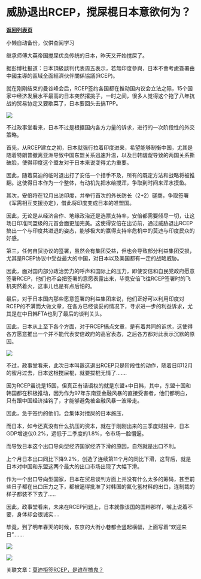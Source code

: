 # 威胁退出RCEP，搅屎棍日本意欲何为？

[**返回列表页**](/gzh/政事堂2019)

小懒自动备份，仅供查阅学习

  

继承师傅大英帝国搅屎优良传统的日本，昨天又开始搅屎了。  

  

据彭博社报道：日本頂級談判代表周五表示，若無印度參與，日本不會考慮簽署由中國主導的區域全面經濟伙伴關係協議(RCEP)。

  

就在刚刚结束的曼谷峰会后，RCEP签约各国都在推动国内议会立法之际，15个国家中经济发展水平最高的日本突然撂挑子，一时之间，很多人觉得这个拖了八年抗战的贸易协定又要歇菜了，日本要回头去搞TPP。

  

![](https://mmbiz.qpic.cn/mmbiz_jpg/rxhS23yu8cMwp1ia0UWWv8icFN45jJjvBib77s8sojzGKialvSnaoTQFNK2tW65V8Q5a1XF7qhmjeEp4n0O1iaQMvDQ/640?wx_fmt=jpeg)

  

不过政事堂看来，日本不过是根据国内各方力量的诉求，进行的一次阶段性的外交策略。

  

首先，从RCEP建立之初，日本就强行拉着印度进来，希望能够制衡中国，尤其是随着特朗普撤离亚洲导致中国东盟关系迅速升温，以及日韩龌龊导致的两国关系撕破脸，使得印度这个盟友对于日本来说变得尤为重要。

  

因此，随着莫迪的临时退出打了安倍一个措手不及，所有的既定方法和战略将被推翻。这使得日本作为一个整体，有动机先把水给搅浑，争取到时间来浑水摸鱼。

  

其次，安倍将在12月出访印度，并举行首次的外长防长（2+2）磋商，争取签署《军需相互支援协定》，借此将印度变成日本的准盟国。

  

因此，无论是从经济合作、地缘政治还是选票支持率，安倍都需要倾尽一切，让这场日印准同盟级的元首会面更加完美。这使得安倍在出访前，通过威胁退出RCEP搞出一个与印度共进退的姿态，能够极大的赢得支持率危机中的莫迪与印度民众的好感。

  

第三，任何自贸协议的签署，虽然会有集团受益，但也会导致部分利益集团受损，尤其是RCEP协议中受益最大的中国，对日本以及美国都有一定的战略威胁。

  

因此，面对国内部分政治势力的呼声和国际上的压力，即使安倍和自民党政府愿意签署RCEP，他们也不会把签署的意愿表露出来，毕竟安倍飞往RCEP签署时的飞机突然着火，这事儿也是有点后怕的。  

  

最后，对于日本国内那些愿意签署的利益集团来说，他们正好可以利用印度对RCEP的不满而大做文章，在各方已经谈妥的情况下，寻求进一步的利益诉求，尤其是在中日韩FTA也到了最后的谈判关头。

  

因此，日本从上至下各个方面，对于RCEP搞点文章，是有着共同的诉求，这使得各方愿意推出一个并不能代表安倍政府的高官表态，之后各方都对此表示沉默的原因。

  

![](https://mmbiz.qpic.cn/mmbiz_jpg/rxhS23yu8cMwp1ia0UWWv8icFN45jJjvBibiboPbibQ5M2fUGlKib0CBJ3Cu0o2xicAJibDRJFqaj8mhuiadRRT8C5icw69g/640?wx_fmt=jpeg)

  

不过，政事堂看来，此次日本叫嚣这退出RCEP只是阶段性的动作，随着日印12月的蜜月过去，日本这根搅屎棍，就要拔棍无情了.......

  

因为RCEP虽说是15国，但真正有话语权的就是东盟+中日韩，其中，东盟十国和韩国都在积极推动，因为作为97年东南亚金融风暴的直接受害者，他们都明白，只有跟中国经济挂钩了，才能够避免被金融风暴一波带走。  

  

因此，急于签约的他们，会集体对搅屎的日本施压，

  

而日本，如今还真没有什么抗压的资本，就在于刚刚出来的三季度财报中，日本GDP增速仅0.2%，远低于二季度的1.8%，令市场一脸懵逼。

  

而导致日本这个出口导向型经济国家经济下滑的原因，自然就是出口不利。

  

上个月日本出口同比下降9.2%，创造了连续第11个月的同比下滑，这背后，就是日本对中国和东盟这两个最大的出口市场出现了大幅下滑。

  

作为一个出口导向型国家，日本在贸易谈判方面上并没有什么太多的筹码，甚至前些日子都在出口压力之下，都被逼得批准了对韩国的氟化氢材料的出口，连制裁的样子都装不下去了.....

  

因此，政事堂看来，未来在RCEP问题上，日本就像该国的国粹那样，嘴上说着不要，身体却会很诚实....

  

毕竟，到了明年春天的时候，东京的大街小巷都会竖起横幅，上面写着“欢迎来日”.......

  

![](https://mmbiz.qpic.cn/mmbiz_jpg/rxhS23yu8cMwp1ia0UWWv8icFN45jJjvBibNzto6mUmFiac6HibCTytibS0zsKxHyRxiaAZiakjmnRIrozlQ7sdicjJd3EQ/640?wx_fmt=jpeg)

  

![](https://mmbiz.qpic.cn/mmbiz_jpg/rxhS23yu8cPp0iaKAfe0ZsWfgGcY72o9Nror8TicrtnlDsqzY7y4Kum4fM3X0FMEGlbvm9HvZUiaETSnLt4DHNLbQ/640?wx_fmt=jpeg)

  

关联文章：[莫迪拒签RCEP，是谁在搞鬼？](http://mp.weixin.qq.com/s?__biz=MzAwMzU1ODAwOQ==&mid=2650333032&idx=1&sn=6e5916dc2c73735ae7edaf1486de84d5&chksm=8335207eb442a968a8954eae1a935213d64c82546350cf109c813fb12d30c3bafe137e471ce1&scene=21#wechat_redirect)  

